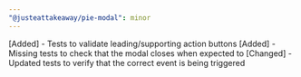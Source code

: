 ```yaml
---
"@justeattakeaway/pie-modal": minor
---
```


[Added] - Tests to validate leading/supporting action buttons
[Added] - Missing tests to check that the modal closes when expected to
[Changed] - Updated tests to verify that the correct event is being triggered

